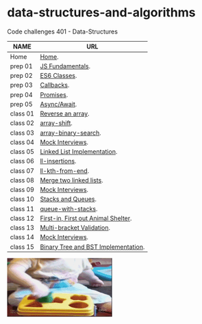 # data-structures-and-algorithms
Code challenges 401 - Data-Structures


**NAME**     | **URL**
------------ | -------------
Home         | [Home](https://github.com/Abdallah-401-advanced-javascript/data-structures-and-algorithms).
 prep 01     | [JS Fundamentals](https://github.com/Abdallah-Obaid/data-structures-and-algorithms).
 prep 02     | [ES6 Classes](https://repl.it/@AbdallahObaid/ES6-Classes).
 prep 03     | [Callbacks](https://repl.it/@AbdallahObaid/Callbacks).
 prep 04     | [Promises](https://repl.it/@AbdallahObaid/Promises).
 prep 05     | [Async/Await](https://repl.it/@AbdallahObaid/AsyncAwait).
 class 01    | [Reverse an array](https://github.com/Abdallah-401-advanced-javascript/data-structures-and-algorithms/pull/2).
 class 02    | [array-shift](https://github.com/Abdallah-401-advanced-javascript/data-structures-and-algorithms/pull/6).
 class 03    | [array-binary-search](https://github.com/Abdallah-401-advanced-javascript/data-structures-and-algorithms/pull/8).
 class 04    | [Mock Interviews](https://docs.google.com/spreadsheets/d/1s9HPoCWox_9Gi-qM_fDYhcnZ4ZpP7465zM-Z9owYXe8/edit#gid=0).
 class 05    | [Linked List Implementation](https://github.com/Abdallah-401-advanced-javascript/data-structures-and-algorithms/pull/9).
 class 06    | [ll-insertions](https://github.com/Abdallah-401-advanced-javascript/data-structures-and-algorithms/pull/15).
 class 07    | [ll-kth-from-end](https://github.com/Abdallah-401-advanced-javascript/data-structures-and-algorithms/pull/14).
 class 08    | [Merge two linked lists](https://github.com/Abdallah-401-advanced-javascript/data-structures-and-algorithms/tree/ll-merge/challenges/llMerge).   
 class 09    | [Mock Interviews](https://docs.google.com/spreadsheets/d/184Ma-odA2y-AIZ1nPaBUPjw2GpIs80gaB6DIF5mVQPA/edit#gid=0).
 class 10    | [Stacks and Queues](https://github.com/Abdallah-401-advanced-javascript/data-structures-and-algorithms/pull/18).
 class 11    | [queue-with-stacks](https://github.com/Abdallah-401-advanced-javascript/data-structures-and-algorithms/blob/queue-with-stacks/Data-Structures/queueWithStacks/README.md).
 class 12    | [First-in, First out Animal Shelter](https://github.com/Abdallah-401-advanced-javascript/data-structures-and-algorithms/blob/fifo-animal-shelter/challenges/fifoAnimalShelter/README.md). 
 class 13    | [Multi-bracket Validation](https://github.com/Abdallah-401-advanced-javascript/data-structures-and-algorithms/blob/multi-bracket-validation/challenges/multiBracketValidation/README.md).
 class 14    | [Mock Interviews](https://docs.google.com/spreadsheets/d/1MbYbl9_-rlk8_cDj-Njqyk6usfxbyWkUKEWHHzhvqOY/edit?usp=sharing).
 class 15    | [Binary Tree and BST Implementation](https://github.com/Abdallah-401-advanced-javascript/data-structures-and-algorithms/blob/tree/Data-Structures/tree/README.md). 



 ![Logic](./assets/Sloving-porb.gif)
